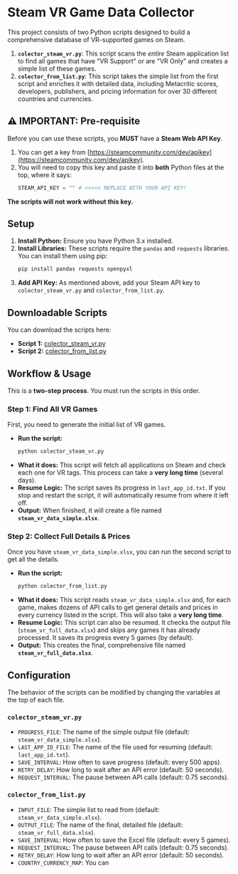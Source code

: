 # Steam VR Game Data Collector

This project consists of two Python scripts designed to build a comprehensive database of VR-supported games on Steam.

1.  **`colector_steam_vr.py`**: This script scans the *entire* Steam application list to find all games that have "VR Support" or are "VR Only" and creates a simple list of these games.
2.  **`colector_from_list.py`**: This script takes the simple list from the first script and enriches it with detailed data, including Metacritic scores, developers, publishers, and pricing information for over 30 different countries and currencies.

## ⚠️ IMPORTANT: Pre-requisite

Before you can use these scripts, you **MUST** have a **Steam Web API Key**.

1.  You can get a key from [https://steamcommunity.com/dev/apikey](https://steamcommunity.com/dev/apikey).
2.  You will need to copy this key and paste it into **both** Python files at the top, where it says:
    ```python
    STEAM_API_KEY = "" # <<<<< REPLACE WITH YOUR API KEY!
    ```

**The scripts will not work without this key.**

## Setup

1.  **Install Python:** Ensure you have Python 3.x installed.
2.  **Install Libraries:** These scripts require the `pandas` and `requests` libraries. You can install them using pip:
    ```bash
    pip install pandas requests openpyxl
    ```
3.  **Add API Key:** As mentioned above, add your Steam API key to `colector_steam_vr.py` and `colector_from_list.py`.

## Downloadable Scripts

You can download the scripts here:

* **Script 1:** [colector_steam_vr.py](https://www.google.com/search?q=colector_steam_vr.py)
* **Script 2:** [colector_from_list.py](https://www.google.com/search?q=colector_from_list.py)

## Workflow & Usage

This is a **two-step process**. You must run the scripts in this order.

### Step 1: Find All VR Games

First, you need to generate the initial list of VR games.

* **Run the script:**
    ```bash
    python colector_steam_vr.py
    ```
* **What it does:** This script will fetch all applications on Steam and check each one for VR tags. This process can take a **very long time** (several days).
* **Resume Logic:** The script saves its progress in `last_app_id.txt`. If you stop and restart the script, it will automatically resume from where it left off.
* **Output:** When finished, it will create a file named **`steam_vr_data_simple.xlsx`**.

### Step 2: Collect Full Details & Prices

Once you have `steam_vr_data_simple.xlsx`, you can run the second script to get all the details.

* **Run the script:**
    ```bash
    python colector_from_list.py
    ```
* **What it does:** This script reads `steam_vr_data_simple.xlsx` and, for each game, makes dozens of API calls to get general details and prices in every currency listed in the script. This will also take a **very long time**.
* **Resume Logic:** This script can also be resumed. It checks the output file (`steam_vr_full_data.xlsx`) and skips any games it has already processed. It saves its progress every 5 games (by default).
* **Output:** This creates the final, comprehensive file named **`steam_vr_full_data.xlsx`**.

## Configuration

The behavior of the scripts can be modified by changing the variables at the top of each file.

### `colector_steam_vr.py`

* `PROGRESS_FILE`: The name of the simple output file (default: `steam_vr_data_simple.xlsx`).
* `LAST_APP_ID_FILE`: The name of the file used for resuming (default: `last_app_id.txt`).
* `SAVE_INTERVAL`: How often to save progress (default: every 500 apps).
* `RETRY_DELAY`: How long to wait after an API error (default: 50 seconds).
* `REQUEST_INTERVAL`: The pause between API calls (default: 0.75 seconds).

### `colector_from_list.py`

* `INPUT_FILE`: The simple list to read from (default: `steam_vr_data_simple.xlsx`).
* `OUTPUT_FILE`: The name of the final, detailed file (default: `steam_vr_full_data.xlsx`).
* `SAVE_INTERVAL`: How often to save the Excel file (default: every 5 games).
* `REQUEST_INTERVAL`: The pause between API calls (default: 0.75 seconds).
* `RETRY_DELAY`: How long to wait after an API error (default: 50 seconds).
* `COUNTRY_CURRENCY_MAP`: You can
